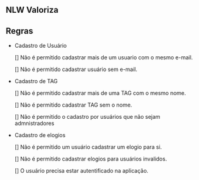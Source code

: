 ## NLW Valoriza

## Regras

- Cadastro de Usuário

  [] Não é permitido cadastrar mais de um usuario com o mesmo e-mail.

  [] Não é permitido cadastrar usuário sem e-mail.


- Cadastro de TAG

  [] Não é permitido cadastrar mais de uma TAG com o mesmo nome.

  [] Não é permitido cadastrar TAG sem o nome.

  [] Não é permitido o cadastro por usuários que não sejam admnistradores 

- Cadastro de elogios

  [] Não é permitido um usuário cadastrar um elogio para si.

  [] Não é permitido cadastrar elogios para usuários invalidos.

  [] O usuário precisa estar autentificado na aplicação.